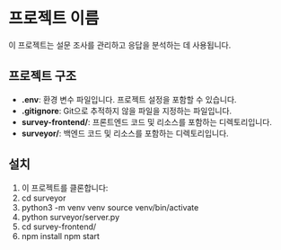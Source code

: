 # 프로젝트 이름

이 프로젝트는 설문 조사를 관리하고 응답을 분석하는 데 사용됩니다.

## 프로젝트 구조

- **.env**: 환경 변수 파일입니다. 프로젝트 설정을 포함할 수 있습니다.
- **.gitignore**: Git으로 추적하지 않을 파일을 지정하는 파일입니다.
- **survey-frontend/**: 프론트엔드 코드 및 리소스를 포함하는 디렉토리입니다.
- **surveyor/**: 백엔드 코드 및 리소스를 포함하는 디렉토리입니다.

## 설치

1. 이 프로젝트를 클론합니다:
2. cd surveyor
3. python3 -m venv venv
    source venv/bin/activate
4. python surveyor/server.py
5. cd survey-frontend/
6. npm install
   npm start
